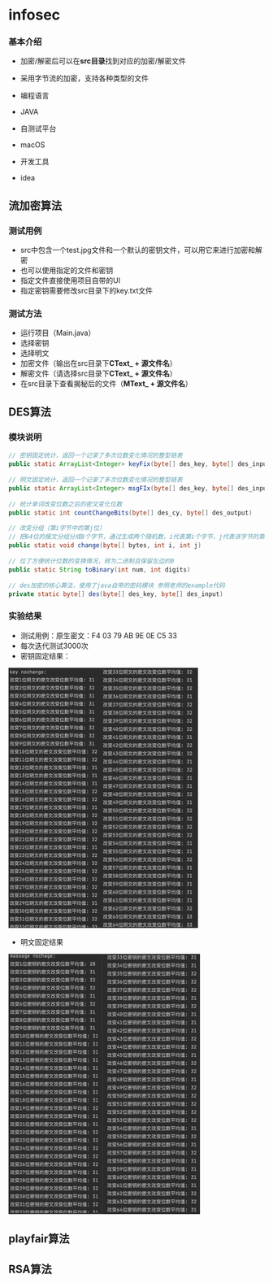 # infosec

### 基本介绍

* 加密/解密后可以在**src目录**找到对应的加密/解密文件
* 采用字节流的加密，支持各种类型的文件

* 编程语言
* JAVA
* 自测试平台
* macOS
* 开发工具
* idea

## 流加密算法
    

### 测试用例

* src中包含一个test.jpg文件和一个默认的密钥文件，可以用它来进行加密和解密
* 也可以使用指定的文件和密钥
* 指定文件直接使用项目自带的UI
* 指定密钥需要修改src目录下的key.txt文件
  
### 测试方法

* 运行项目（Main.java）
* 选择密钥
* 选择明文
* 加密文件（输出在src目录下**CText_ + 源文件名**）
* 解密文件（请选择src目录下**CText_ + 源文件名**）
* 在src目录下查看揭秘后的文件（**MText_ + 源文件名**）

## DES算法

### 模块说明

```java
// 密钥固定统计，返回一个记录了多次位数变化情况的整型链表
public static ArrayList<Integer> keyFix(byte[] des_key, byte[] des_input)
```

```java
// 明文固定统计，返回一个记录了多次位数变化情况的整型链表
public static ArrayList<Integer> msgFIx(byte[] des_key, byte[] des_input)
```

```java
// 统计单词改变位数之后的密文变化位数
public static int countChangeBits(byte[] des_cy, byte[] des_output)
```

```java
// 改变分组（第i字节中的第j位）
// 把64位的报文分组分成8个字节，通过生成两个随机数，i代表第i个字节，j代表该字节的第j位bit
public static void change(byte[] bytes, int i, int j)
```

```java
// 位了方便统计位数的变换情况，转为二进制且保留左边的0
public static String toBinary(int num, int digits)
```

```java
// des加密的核心算法，使用了java自带的密码模块 参照老师的example代码
private static byte[] des(byte[] des_key, byte[] des_input)
```

### 实验结果

* 测试用例：原生密文：F4 03 79 AB 9E 0E C5 33
* 每次迭代测试3000次
* 密钥固定结果：

<img src="./DES算法/src/image-20211021231215233.png" alt="image-20211021231215233" style="zoom:50%;" /><img src="./DES算法/src/image-20211021231310747.png" alt="image-20211021231310747" style="zoom:50%;" />



* 明文固定结果

<img src="./DES算法/src/image-20211021231432709.png" alt="image-20211021231432709" style="zoom:50%;" /><img src="./DES算法/src/image-20211021231458141.png" alt="image-20211021231458141" style="zoom:50%;" />

## playfair算法
## RSA算法
